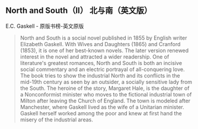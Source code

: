 ## North and South（II） 北与南（英文版）

E.C. Gaskell  -  原版书榜-英文原版

> North and South is a social novel published in 1855 by English writer Elizabeth Gaskell. With Wives and Daughters (1865) and Cranford (1853), it is one of her best-known novels. The later version renewed interest in the novel and attracted a wider readership. One of literature's greatest romances, North and South is both an incisive social commentary and an electric portrayal of all-conquering love. The book tries to show the industrial North and its conflicts in the mid-19th century as seen by an outsider, a socially sensitive lady from the South. The heroine of the story, Margaret Hale, is the daughter of a Nonconformist minister who moves to the fictional industrial town of Milton after leaving the Church of England. The town is modeled after Manchester, where Gaskell lived as the wife of a Unitarian minister. Gaskell herself worked among the poor and knew at first hand the misery of the industrial areas.
